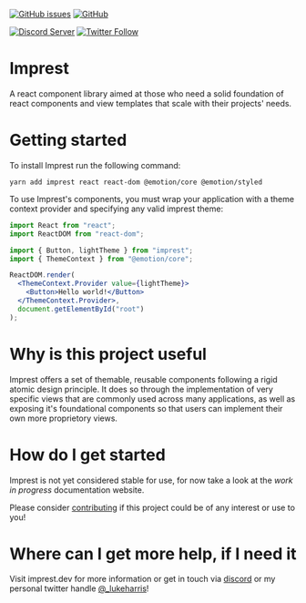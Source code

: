 [![GitHub issues](https://img.shields.io/github/issues/luk707/imprest)](https://github.com/luk707/imprest/issues)
[![GitHub](https://img.shields.io/github/license/luk707/imprest)](https://choosealicense.com/licenses/mit/)

[![Discord Server](https://img.shields.io/badge/dynamic/json?label=Discord&query=%24.members.length&url=https%3A%2F%2Fdiscordapp.com%2Fapi%2Fguilds%2F604391064031199307%2Fwidget.json&style=social&logo=discord)](https://discord.gg/GE4TKC5)
[![Twitter Follow](https://img.shields.io/twitter/follow/_lukeharris?style=social)](https://twitter.com/_lukeharris)

# Imprest

A react component library aimed at those who need a solid foundation of react components and view templates that scale with their projects' needs.

# Getting started

To install Imprest run the following command:

```
yarn add imprest react react-dom @emotion/core @emotion/styled
```

To use Imprest's components, you must wrap your application with a theme context provider and specifying any valid imprest theme:

```jsx
import React from "react";
import ReactDOM from "react-dom";

import { Button, lightTheme } from "imprest";
import { ThemeContext } from "@emotion/core";

ReactDOM.render(
  <ThemeContext.Provider value={lightTheme}>
    <Button>Hello world!</Button>
  </ThemeContext.Provider>,
  document.getElementById("root")
);
```

# Why is this project useful

Imprest offers a set of themable, reusable components following a rigid atomic design principle. It does so through the implementation of very specific views that are commonly used across many applications, as well as exposing it's foundational components so that users can implement their own more proprietory views.

# How do I get started

Imprest is not yet considered stable for use, for now take a look at the _work in progress_ documentation website.

Please consider [contributing](https://github.com/luk707/imprest/contribute) if this project could be of any interest or use to you!

# Where can I get more help, if I need it

Visit imprest.dev for more information or get in touch via [discord](https://discord.gg/GE4TKC5) or my personal twitter handle [@\_lukeharris](https://twitter.com/_lukeharris)!
